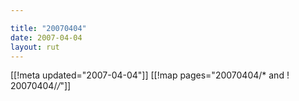 ```yaml
---

title: "20070404"
date: 2007-04-04
layout: rut
---
```


[[!meta updated="2007-04-04"]]
[[!map pages="20070404/* and ! 20070404/*/*"]]
